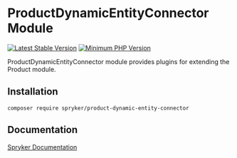 # ProductDynamicEntityConnector Module
[![Latest Stable Version](https://poser.pugx.org/spryker/product-dynamic-entity-connector/v/stable.svg)](https://packagist.org/packages/spryker/product-dynamic-entity-connector)
[![Minimum PHP Version](https://img.shields.io/badge/php-%3E%3D%208.2-8892BF.svg)](https://php.net/)

ProductDynamicEntityConnector module provides plugins for extending the Product module.

## Installation

```
composer require spryker/product-dynamic-entity-connector
```

## Documentation

[Spryker Documentation](https://docs.spryker.com)

